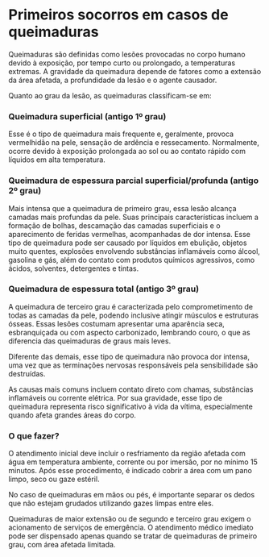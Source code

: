 # Primeiros socorros em casos de queimaduras

Queimaduras são definidas como lesões provocadas no corpo humano devido à exposição, por tempo curto ou prolongado, a temperaturas extremas. A gravidade da queimadura depende de fatores como a extensão da área afetada, a profundidade da lesão e o agente causador.

Quanto ao grau da lesão, as queimaduras classificam-se em:

### **Queimadura superficial (antigo 1º grau)**

Esse é o tipo de queimadura mais frequente e, geralmente, provoca vermelhidão na pele, sensação de ardência e ressecamento. Normalmente, ocorre devido à exposição prolongada ao sol ou ao contato rápido com líquidos em alta temperatura.

### **Queimadura de espessura parcial superficial/profunda (antigo 2º grau)**

Mais intensa que a queimadura de primeiro grau, essa lesão alcança camadas mais profundas da pele. Suas principais características incluem a formação de bolhas, descamação das camadas superficiais e o aparecimento de feridas vermelhas, acompanhadas de dor intensa. Esse tipo de queimadura pode ser causado por líquidos em ebulição, objetos muito quentes, explosões envolvendo substâncias inflamáveis como álcool, gasolina e gás, além do contato com produtos químicos agressivos, como ácidos, solventes, detergentes e tintas.

### **Queimadura de espessura total (antigo 3º grau)**

A queimadura de terceiro grau é caracterizada pelo comprometimento de todas as camadas da pele, podendo inclusive atingir músculos e estruturas ósseas. Essas lesões costumam apresentar uma aparência seca, esbranquiçada ou com aspecto carbonizado, lembrando couro, o que as diferencia das queimaduras de graus mais leves.

Diferente das demais, esse tipo de queimadura não provoca dor intensa, uma vez que as terminações nervosas responsáveis pela sensibilidade são destruídas.

As causas mais comuns incluem contato direto com chamas, substâncias inflamáveis ou corrente elétrica. Por sua gravidade, esse tipo de queimadura representa risco significativo à vida da vítima, especialmente quando afeta grandes áreas do corpo.

### O que fazer?

O atendimento inicial deve incluir o resfriamento da região afetada com água em temperatura ambiente, corrente ou por imersão, por no mínimo 15 minutos. Após esse procedimento, é indicado cobrir a área com um pano limpo, seco ou gaze estéril.

No caso de queimaduras em mãos ou pés, é importante separar os dedos que não estejam grudados utilizando gazes limpas entre eles.

Queimaduras de maior extensão ou de segundo e terceiro grau exigem o acionamento de serviços de emergência. O atendimento médico imediato pode ser dispensado apenas quando se tratar de queimaduras de primeiro grau, com área afetada limitada.
